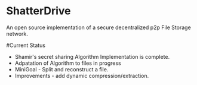 # ShatterDrive
An open source implementation of a secure decentralized p2p File Storage network.

#Current Status

- Shamir's secret sharing Algorithm Implementation is complete.
- Adpatation of Algorithm to files in progress
- MiniGoal - Split and reconstruct a file.
- Improvements - add dynamic compression/extraction.
